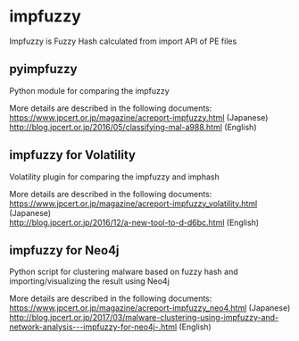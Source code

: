 # impfuzzy
  Impfuzzy is Fuzzy Hash calculated from import API of PE files

## pyimpfuzzy
  Python module for comparing the impfuzzy

  More details are described in the following documents:   
  https://www.jpcert.or.jp/magazine/acreport-impfuzzy.html (Japanese)   
  http://blog.jpcert.or.jp/2016/05/classifying-mal-a988.html (English)

## impfuzzy for Volatility
  Volatility plugin for comparing the impfuzzy and imphash

  More details are described in the following documents:   
  https://www.jpcert.or.jp/magazine/acreport-impfuzzy_volatility.html (Japanese)   
  http://blog.jpcert.or.jp/2016/12/a-new-tool-to-d-d6bc.html (English)

## impfuzzy for Neo4j
  Python script for clustering malware based on fuzzy hash and importing/visualizing the result using Neo4j

  More details are described in the following documents:   
  https://www.jpcert.or.jp/magazine/acreport-impfuzzy_neo4.html (Japanese)   
  http://blog.jpcert.or.jp/2017/03/malware-clustering-using-impfuzzy-and-network-analysis---impfuzzy-for-neo4j-.html (English)
